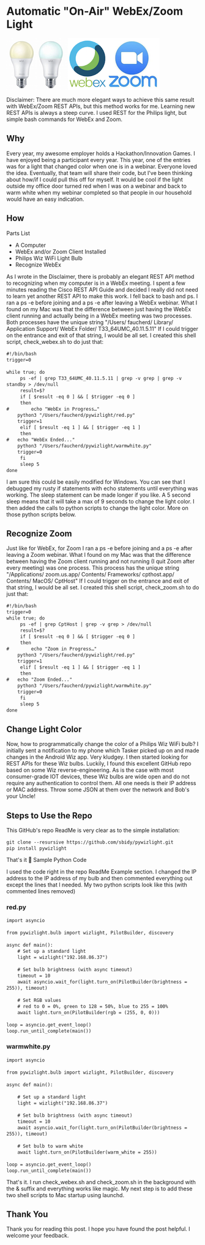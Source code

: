 # Automatic "On-Air" WebEx/Zoom Light
![WebEx & Zoom Logos](https://github.com/DennisFaucher/webexzoomlight/blob/main/images/header.png)

Disclaimer: There are much more elegant ways to achieve this same result with WebEx/Zoom REST APIs, but this method works for me. Learning new REST APIs is always a steep curve. I used REST for the Philips light, but simple bash commands for WebEx and Zoom.

## Why

Every year, my awesome employer holds a Hackathon/Innovation Games. I have enjoyed being a participant every year. This year, one of the entries was for a light that changed color when one is in a webinar. Everyone loved the idea. Eventually, that team will share their code, but I've been thinking about how/if I could pull this off for myself. It would be cool if the light outside my office door turned red when I was on a webinar and back to warm white when my webinar completed so that people in our household would have an easy indication.

## How

Parts List

* A Computer
* WebEx and/or Zoom Client Installed
* Philips Wiz WiFi Light Bulb
* Recognize WebEx









As I wrote in the Disclaimer, there is probably an elegant REST API method to recognizing when my computer is in a WebEx meeting. I spent a few minutes reading the Cisco REST API Guide and decided I really did not need to learn yet another REST API to make this work. I fell back to bash and ps. I ran a ps -e before joining and a ps -e after leaving a WebEx webinar. What I found on my Mac was that the difference between just having the WebEx client running and actually being in a WebEx meeting was two processes. Both processes have the unique string "/Users/ faucherd/ Library/ Application Support/ WebEx Folder/ T33_64UMC_40.11.5.11" If I could trigger on the entrance and exit of that string, I would be all set. I created this shell script, check_webex.sh to do just that:

````[bash]
#!/bin/bash
trigger=0

while true; do
     ps -ef | grep T33_64UMC_40.11.5.11 | grep -v grep | grep -v standby > /dev/null
     result=$?
     if [ $result -eq 0 ] && [ $trigger -eq 0 ] 
     then
#        echo "WebEx in Progress…"
	python3 "/Users/faucherd/pywizlight/red.py"
	trigger=1
     elif [ $result -eq 1 ] && [ $trigger -eq 1 ]
     then
#	echo "WebEx Ended..."
	python3 "/Users/faucherd/pywizlight/warmwhite.py"
	trigger=0
     fi
     sleep 5
done
````

I am sure this could be easily modified for Windows. You can see that I debugged my rusty if statements with echo statements until everything was working. The sleep statement can be made longer if you like. A 5 second sleep means that it will take a max of 9 seconds to change the light color.  I then added the calls to python scripts to change the light color. More on those python scripts below.

## Recognize Zoom








Just like for WebEx, for Zoom I ran a ps -e before joining and a ps -e after leaving a Zoom webinar. What I found on my Mac was that the difference between having the Zoom client running and not running (I quit Zoom after every meeting) was one process. This process has the unique string "/Applications/ zoom.us.app/ Contents/ Frameworks/ cpthost.app/ Contents/ MacOS/ CptHost" If I could trigger on the entrance and exit of that string, I would be all set. I created this shell script, check_zoom.sh to do just that:

````[bash]
#!/bin/bash
trigger=0
while true; do
     ps -ef | grep CptHost | grep -v grep > /dev/null
     result=$?
     if [ $result -eq 0 ] && [ $trigger -eq 0 ] 
     then
#        echo "Zoom in Progress…"
	python3 "/Users/faucherd/pywizlight/red.py"
	trigger=1
     elif [ $result -eq 1 ] && [ $trigger -eq 1 ]
     then
#	echo "Zoom Ended..."
	python3 "/Users/faucherd/pywizlight/warmwhite.py"
	trigger=0
     fi
     sleep 5
done
````

## Change Light Color












Now, how to programmatically change the color of a Philips Wiz WiFi bulb? I initially sent a notification to my phone which Tasker picked up on and made changes in the Android Wiz app. Very kludgey. I then started looking for REST APIs for these Wiz bulbs. Luckily, I found this excellent GitHub repo based on some Wiz reverse-engineering. As is the case with most consumer-grade IOT devices, these Wiz bulbs are wide open and do not require any authentication to control them. All one needs is their IP address or MAC address. Throw some JSON at them over the network and Bob's your Uncle!

## Steps to Use the Repo
This GitHub's repo ReadMe is very clear as to the simple installation:

````[bash]
git clone --resursive https://github.com/sbidy/pywizlight.git 
pip install pywizlight
````

That's it 🙂
Sample Python Code












I used the code right in the repo ReadMe Example section. I changed the IP address to the IP address of my bulb and then commented everything out except the lines that I needed. My two python scripts look like this (with commented lines removed)

### red.py

````[python]
import asyncio

from pywizlight.bulb import wizlight, PilotBuilder, discovery

async def main():
    # Set up a standard light
    light = wizlight("192.168.86.37")

    # Set bulb brightness (with async timeout)
    timeout = 10
    await asyncio.wait_for(light.turn_on(PilotBuilder(brightness = 255)), timeout)

    # Set RGB values
    # red to 0 = 0%, green to 128 = 50%, blue to 255 = 100%
    await light.turn_on(PilotBuilder(rgb = (255, 0, 0)))

loop = asyncio.get_event_loop()
loop.run_until_complete(main())
````

### warmwhite.py

````[python]
import asyncio

from pywizlight.bulb import wizlight, PilotBuilder, discovery

async def main():

    # Set up a standard light
    light = wizlight("192.168.86.37")

    # Set bulb brightness (with async timeout)
    timeout = 10
    await asyncio.wait_for(light.turn_on(PilotBuilder(brightness = 255)), timeout)

    # Set bulb to warm white
    await light.turn_on(PilotBuilder(warm_white = 255))

loop = asyncio.get_event_loop()
loop.run_until_complete(main())
````

That's it. I run check_webex.sh and check_zoom.sh in the background with the & suffix and everything works like magic. My next step is to add these two shell scripts to Mac startup using launchd.

## Thank You

Thank you for reading this post. I hope you have found the post helpful. I welcome your feedback.
